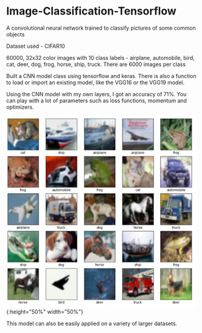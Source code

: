 # Image-Classification-Tensorflow
A convolutional neural network trained to classify pictures of some common objects

Dataset used - CIFAR10

60000, 32x32 color images with 10 class labels - airplane, automobile, bird, cat, deer, dog, frog, horse, ship, truck. There are 6000 images per class

Built a CNN model class using tensorflow and keras. There is also a function to load or import an existing model, like the VGG16 or the VGG19 model.

Using the CNN model with my own layers, I got an accuracy of 71%. You can play with a lot of parameters such as loss functions, momentum and optimizers.

![Predictions on the CIFAR10 dataset](/output.png){:height="50%" width="50%"}

This model can also be easily applied on a variety of larger datasets.
